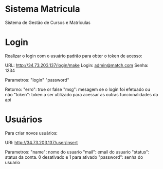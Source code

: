 # Sistema Matricula
 
 Sistema de Gestão de Cursos e Matrículas
 
# Login
 
 Realizar o login com o usuário padrão para obter o token de acesso:
 
 URL: http://34.73.203.137/login/make
 Login: admin@match.com
 Senha: 1234

 Parametros: 
 "login"
 "password"
 
 Retorno:
 "erro": true or false
 "msg": mesagem se o login foi efetuado ou não
 "token": token a ser utilizado para acessar as outras funcionalidades da api
 
 
 # Usuários
 
 Para criar novos usuários:
 
 URl: http://34.73.203.137/user/insert
 
 Parametros: 
 "name": nome do usuario
 "mail": email do usuario
 "status": status da conta. 0 desativado e 1 para ativado
 "password": senha do usuario
 
